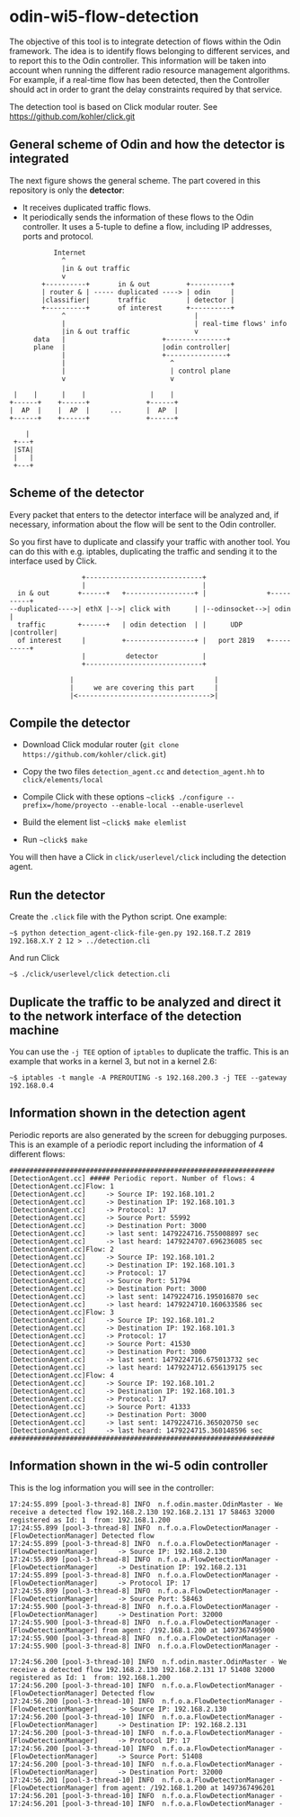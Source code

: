 odin-wi5-flow-detection
=======================

The objective of this tool is to integrate detection of flows within the Odin framework. The idea is to identify flows belonging to different services, and to report this to the Odin controller. This information will be taken into account when running the different radio resource management algorithms. For example, if a real-time flow has been detected, then the Controller should act in order to grant the delay constraints required by that service.

The detection tool is based on Click modular router. See https://github.com/kohler/click.git

General scheme of Odin and how the detector is integrated
---------------------------------------------------------

The next figure shows the general scheme. The part covered in this repository is only the **detector**:
- It receives duplicated traffic flows.
- It periodically sends the information of these flows to the Odin controller. It uses a 5-tuple to define a flow, including IP addresses, ports and protocol.

```
           Internet
             ^
             |in & out traffic
             v
        +----------+       in & out         +----------+
        | router & | ----- duplicated ----> | odin     |
        |classifier|       traffic          | detector |
        +----------+       of interest      +----------+
             ^                                |
             |                                | real-time flows' info
             |in & out traffic                v
      data   |                        +---------------+
      plane  |                        |odin controller|
             |                        +---------------+
             |                          ^
             |                          | control plane
             v                          v

 |    |      |    |                |    |
+------+    +------+              +------+    
|  AP  |    |  AP  |     ...      |  AP  |
+------+    +------+              +------+

    |
 +---+
 |STA|
 |   |
 +---+
```

Scheme of the detector
----------------------

Every packet that enters to the detector interface will be analyzed and, if necessary, information about the flow will be sent to the Odin controller.

So you first have to duplicate and classify your traffic with another tool. You can do this with e.g. iptables, duplicating the traffic and sending it to the interface used by Click.

```
                  +-----------------------------+
                  |                             |
  in & out       +------+   +-----------------+ |               +----------+
--duplicated---->| ethX |-->| click with      | |--odinsocket-->| odin     |
  traffic        +------+   | odin detection  | |      UDP      |controller|
  of interest     |         +-----------------+ |   port 2819   +----------+
                  |          detector           |
                  +-----------------------------+
                 
               |                                   |
               |     we are covering this part     |
               |<--------------------------------->|
```

Compile the detector
--------------------

- Download Click modular router (`git clone https://github.com/kohler/click.git`)

- Copy the two files `detection_agent.cc` and `detection_agent.hh` to `click/elements/local`

- Compile Click with these options
    `~click$ ./configure --prefix=/home/proyecto --enable-local --enable-userlevel`

- Build the element list
    `~click$ make elemlist`

- Run `~click$ make`

You will then have a Click in `click/userlevel/click` including the detection agent.


Run the detector
----------------

Create the `.click` file with the Python script. One example:

    ~$ python detection_agent-click-file-gen.py 192.168.T.Z 2819 192.168.X.Y 2 12 > ../detection.cli

And run Click

    ~$ ./click/userlevel/click detection.cli

Duplicate the traffic to be analyzed and direct it to the network interface of the detection machine
----------------------------------------------------------------------------------------------------

You can use the `-j TEE` option of `iptables` to duplicate the traffic. This is an example that works in a kernel 3, but not in a kernel 2.6:

    ~$ iptables -t mangle -A PREROUTING -s 192.168.200.3 -j TEE --gateway 192.168.0.4

Information shown in the detection agent
----------------------------------------

Periodic reports are also generated by the screen for debugging purposes. This is an example of a periodic report including the information of 4 different flows:

```
##################################################################
[DetectionAgent.cc] ##### Periodic report. Number of flows: 4
[DetectionAgent.cc]Flow: 1
[DetectionAgent.cc]     -> Source IP: 192.168.101.2
[DetectionAgent.cc]     -> Destination IP: 192.168.101.3
[DetectionAgent.cc]     -> Protocol: 17
[DetectionAgent.cc]     -> Source Port: 55992
[DetectionAgent.cc]     -> Destination Port: 3000
[DetectionAgent.cc]     -> last sent: 1479224716.755008897 sec
[DetectionAgent.cc]     -> last heard: 1479224707.696236085 sec
[DetectionAgent.cc]Flow: 2
[DetectionAgent.cc]     -> Source IP: 192.168.101.2
[DetectionAgent.cc]     -> Destination IP: 192.168.101.3
[DetectionAgent.cc]     -> Protocol: 17
[DetectionAgent.cc]     -> Source Port: 51794
[DetectionAgent.cc]     -> Destination Port: 3000
[DetectionAgent.cc]     -> last sent: 1479224716.195016870 sec
[DetectionAgent.cc]     -> last heard: 1479224710.160633586 sec
[DetectionAgent.cc]Flow: 3
[DetectionAgent.cc]     -> Source IP: 192.168.101.2
[DetectionAgent.cc]     -> Destination IP: 192.168.101.3
[DetectionAgent.cc]     -> Protocol: 17
[DetectionAgent.cc]     -> Source Port: 41530
[DetectionAgent.cc]     -> Destination Port: 3000
[DetectionAgent.cc]     -> last sent: 1479224716.675013732 sec
[DetectionAgent.cc]     -> last heard: 1479224712.656139175 sec
[DetectionAgent.cc]Flow: 4
[DetectionAgent.cc]     -> Source IP: 192.168.101.2
[DetectionAgent.cc]     -> Destination IP: 192.168.101.3
[DetectionAgent.cc]     -> Protocol: 17
[DetectionAgent.cc]     -> Source Port: 41333
[DetectionAgent.cc]     -> Destination Port: 3000
[DetectionAgent.cc]     -> last sent: 1479224716.365020750 sec
[DetectionAgent.cc]     -> last heard: 1479224715.360148596 sec
##################################################################
```

Information shown in the wi-5 odin controller
---------------------------------------------

This is the log information you will see in the controller:
```
17:24:55.899 [pool-3-thread-8] INFO  n.f.odin.master.OdinMaster - We receive a detected flow 192.168.2.130 192.168.2.131 17 58463 32000 registered as Id: 1  from: 192.168.1.200
17:24:55.899 [pool-3-thread-8] INFO  n.f.o.a.FlowDetectionManager - [FlowDetectionManager] Detected flow
17:24:55.899 [pool-3-thread-8] INFO  n.f.o.a.FlowDetectionManager - [FlowDetectionManager]     -> Source IP: 192.168.2.130
17:24:55.899 [pool-3-thread-8] INFO  n.f.o.a.FlowDetectionManager - [FlowDetectionManager]     -> Destination IP: 192.168.2.131
17:24:55.899 [pool-3-thread-8] INFO  n.f.o.a.FlowDetectionManager - [FlowDetectionManager]     -> Protocol IP: 17
17:24:55.899 [pool-3-thread-8] INFO  n.f.o.a.FlowDetectionManager - [FlowDetectionManager]     -> Source Port: 58463
17:24:55.900 [pool-3-thread-8] INFO  n.f.o.a.FlowDetectionManager - [FlowDetectionManager]     -> Destination Port: 32000
17:24:55.900 [pool-3-thread-8] INFO  n.f.o.a.FlowDetectionManager - [FlowDetectionManager] from agent: /192.168.1.200 at 1497367495900
17:24:55.900 [pool-3-thread-8] INFO  n.f.o.a.FlowDetectionManager - 
17:24:55.900 [pool-3-thread-8] INFO  n.f.o.a.FlowDetectionManager - 

17:24:56.200 [pool-3-thread-10] INFO  n.f.odin.master.OdinMaster - We receive a detected flow 192.168.2.130 192.168.2.131 17 51408 32000 registered as Id: 1  from: 192.168.1.200
17:24:56.200 [pool-3-thread-10] INFO  n.f.o.a.FlowDetectionManager - [FlowDetectionManager] Detected flow
17:24:56.200 [pool-3-thread-10] INFO  n.f.o.a.FlowDetectionManager - [FlowDetectionManager]     -> Source IP: 192.168.2.130
17:24:56.200 [pool-3-thread-10] INFO  n.f.o.a.FlowDetectionManager - [FlowDetectionManager]     -> Destination IP: 192.168.2.131
17:24:56.200 [pool-3-thread-10] INFO  n.f.o.a.FlowDetectionManager - [FlowDetectionManager]     -> Protocol IP: 17
17:24:56.200 [pool-3-thread-10] INFO  n.f.o.a.FlowDetectionManager - [FlowDetectionManager]     -> Source Port: 51408
17:24:56.200 [pool-3-thread-10] INFO  n.f.o.a.FlowDetectionManager - [FlowDetectionManager]     -> Destination Port: 32000
17:24:56.201 [pool-3-thread-10] INFO  n.f.o.a.FlowDetectionManager - [FlowDetectionManager] from agent: /192.168.1.200 at 1497367496201
17:24:56.201 [pool-3-thread-10] INFO  n.f.o.a.FlowDetectionManager - 
17:24:56.201 [pool-3-thread-10] INFO  n.f.o.a.FlowDetectionManager - 
```
